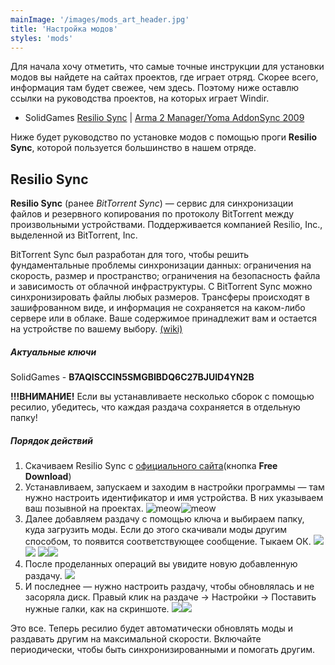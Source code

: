 ```yaml
---
mainImage: '/images/mods_art_header.jpg'
title: 'Настройка модов'
styles: 'mods'
---
```

Для начала хочу отметить, что самые точные инструкции для установки модов вы найдете на сайтах проектов, где играет отряд. Скорее всего, информация там будет свежее, чем здесь. Поэтому ниже оставлю ссылки на руководства проектов, на которых играет Windir.

- SolidGames [Resilio Sync](https://solidgames.ru/guide/resilio) | [Arma 2 Manager/Yoma AddonSync 2009](https://solidgames.ru/viewtopic.php?f=11&t=22)

Ниже будет руководство по установке модов с помощью проги **Resilio Sync**, которой пользуется большинство в нашем отряде.

## Resilio Sync

**Resilio Sync** (ранее *BitTorrent Sync*) — сервис для синхронизации файлов и резервного копирования по протоколу BitTorrent между произвольными устройствами. 
Поддерживается компанией Resilio, Inc., выделенной из BitTorrent, Inc. 
        
BitTorrent Sync был разработан для того, чтобы решить фундаментальные проблемы синхронизации данных: ограничения на скорость, размер и пространство; ограничения на безопасность файла и зависимость от облачной инфраструктуры. С BitTorrent Sync можно синхронизировать файлы любых размеров. Трансферы происходят в зашифрованном виде, и информация не сохраняется на каком-либо сервере или в облаке. Ваше содержимое принадлежит вам и остается на устройстве по вашему выбору. [(wiki)](https://ru.wikipedia.org/wiki/Resilio_Sync)
        
    
##### Актуальные ключи

SolidGames - **B7AQISCCIN5SMGBIBDQ6C27BJUID4YN2B**
        
**!!!ВНИМАНИЕ!**
Если вы устанавливаете несколько сборок с помощью ресилио, 
убедитесь, что каждая раздача сохраняется в отдельную папку!

##### Порядок действий
1. Скачиваем Resilio Sync с [официального сайта](https://www.resilio.com/individuals/)\(кнопка **Free Download**\)            
1. Устанавливаем, запускаем и заходим в настройки программы — там нужно настроить идентификатор и имя устройства. В них указываем ваш позывной на проектах. 
![meow](/images/resilio_setts_id.png)![meow](/images/resilio_setts_name.png)
1. Далее добавляем раздачу с помощью ключа и выбираем папку, куда загрузить моды. 
Если до этого скачивали моды другим способом, то появится соответствующее сообщение. 
Тыкаем ОК.
![](/images/resilio_dir_selection.png)![](/images/resilio_overwrite.png)
![](/images/resilio_new_entry.png)![](/images/resilio_key_input.png)
1. После проделанных операций вы увидите новую добавленную раздачу.
![](/images/resilio_entry.png)
1. И последнее — нужно настроить раздачу, чтобы обновлялась и не засоряла диск. Правый клик на раздаче -> Настройки -> Поставить нужные галки, как на скриншоте.
![](/images/resilio_entry_setts.png)![](/images/resilio_entry_required.png)

Это все. Теперь ресилио будет автоматически обновлять моды и раздавать другим на максимальной скорости. Включайте периодически, чтобы быть синхронизированными и помогать другим.

